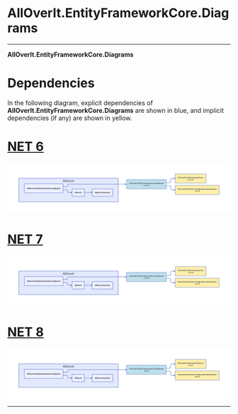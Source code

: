 # AllOverIt.EntityFrameworkCore.Diagrams
---
**AllOverIt.EntityFrameworkCore.Diagrams**

# Dependencies
In the following diagram, explicit dependencies of **AllOverIt.EntityFrameworkCore.Diagrams** are shown in blue, and implicit dependencies (if any) are shown in yellow.

# [NET 6](#tab/net6)

<img src="../../images/dependencies/net6.0/alloverit-entityframeworkcore-diagrams.png" width="900"/>

# [NET 7](#tab/net7)

<img src="../../images/dependencies/net7.0/alloverit-entityframeworkcore-diagrams.png" width="900"/>

# [NET 8](#tab/net8)

<img src="../../images/dependencies/net8.0/alloverit-entityframeworkcore-diagrams.png" width="900"/>

---
